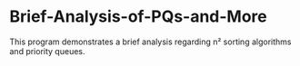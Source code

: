 # Brief-Analysis-of-PQs-and-More
This program demonstrates a brief analysis regarding n² sorting algorithms and priority queues.
